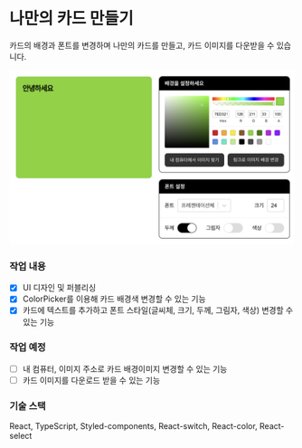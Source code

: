 # 나만의 카드 만들기

카드의 배경과 폰트를 변경하며 나만의 카드를 만들고, 카드 이미지를 다운받을 수 있습니다.

<img src="./sample.png" alt="카드 커스텀 화면"/>

### 작업 내용

- [x] UI 디자인 및 퍼블리싱
- [x] ColorPicker를 이용해 카드 배경색 변경할 수 있는 기능
- [x] 카드에 텍스트를 추가하고 폰트 스타일(글씨체, 크기, 두께, 그림자, 색상) 변경할 수 있는 기능

### 작업 예정

- [ ] 내 컴퓨터, 이미지 주소로 카드 배경이미지 변경할 수 있는 기능
- [ ] 카드 이미지를 다운로드 받을 수 있는 기능

### 기술 스택

React, TypeScript, Styled-components, React-switch, React-color, React-select
